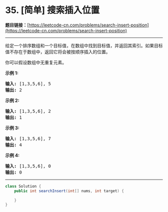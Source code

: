 # 35. [简单] 搜索插入位置

**题目链接：**[https://leetcode-cn.com/problems/search-insert-position](https://leetcode-cn.com/problems/search-insert-position)

---

<div class="content__1Y2H">
 <div class="notranslate">
  <p>给定一个排序数组和一个目标值，在数组中找到目标值，并返回其索引。如果目标值不存在于数组中，返回它将会被按顺序插入的位置。</p> 
  <p>你可以假设数组中无重复元素。</p> 
  <p><strong>示例 1:</strong></p> 
  <pre class="language-text"><strong>输入:</strong> [1,3,5,6], 5
<strong>输出:</strong> 2
</pre> 
  <p><strong>示例&nbsp;2:</strong></p> 
  <pre class="language-text"><strong>输入:</strong> [1,3,5,6], 2
<strong>输出:</strong> 1
</pre> 
  <p><strong>示例 3:</strong></p> 
  <pre class="language-text"><strong>输入:</strong> [1,3,5,6], 7
<strong>输出:</strong> 4
</pre> 
  <p><strong>示例 4:</strong></p> 
  <pre class="language-text"><strong>输入:</strong> [1,3,5,6], 0
<strong>输出:</strong> 0
</pre> 
 </div>
</div>

---

```java
class Solution {
    public int searchInsert(int[] nums, int target) {
        
    }
}
```